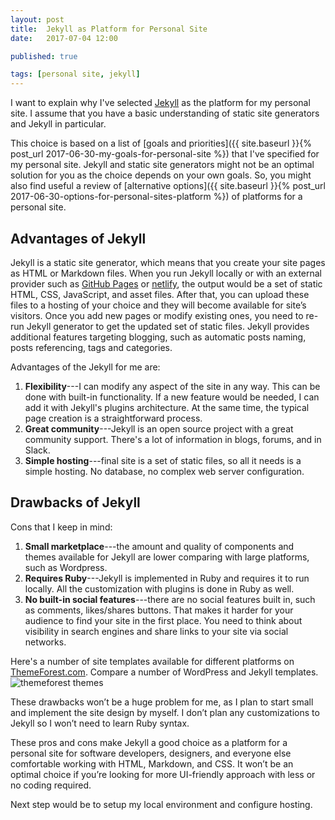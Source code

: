 ```yaml
---
layout: post
title:  Jekyll as Platform for Personal Site
date:   2017-07-04 12:00

published: true

tags: [personal site, jekyll]
---
```


I want to explain why I've selected [Jekyll](https://jekyllrb.com/) as the platform for my personal site. I assume that you have a basic understanding of static site generators and Jekyll in particular.

This choice is based on a list of [goals and priorities]({{ site.baseurl }}{% post_url 2017-06-30-my-goals-for-personal-site %}) that I've specified for my personal site. Jekyll and static site generators might not be an optimal solution for you as the choice depends on your own goals. So, you might also find useful a review of [alternative options]({{ site.baseurl }}{% post_url 2017-06-30-options-for-personal-sites-platform %}) of platforms for a personal site.

## Advantages of Jekyll
Jekyll is a static site generator, which means that you create your site pages as HTML or Markdown files. When you run Jekyll locally or with an external provider such as [GitHub Pages](https://pages.github.com/) or [netlify](https://www.netlify.com), the output would be a set of static HTML, CSS, JavaScript, and asset files. After that, you can upload these files to a hosting of your choice and they will become available for site’s visitors. Once you add new pages or modify existing ones, you need to re-run Jekyll generator to get the updated set of static files. Jekyll provides additional features targeting blogging, such as automatic posts naming, posts referencing, tags and categories.

Advantages of the Jekyll for me are:
1.	**Flexibility**---I can modify any aspect of the site in any way. This can be done with built-in functionality. If a new feature would be needed, I can add it with Jekyll's plugins architecture. At the same time, the typical page creation is a straightforward process.
2.	**Great community**---Jekyll is an open source project with a great community support. There's a lot of information in blogs, forums, and in Slack.
3.	**Simple hosting**---final site is a set of static files, so all it needs is a simple hosting. No database, no complex web server configuration.

## Drawbacks of Jekyll
Cons that I keep in mind:
1.	**Small marketplace**---the amount and quality of components and themes available for Jekyll are lower comparing with large platforms, such as Wordpress.
2.	**Requires Ruby**---Jekyll is implemented in Ruby and requires it to run locally. All the customization with plugins is done in Ruby as well.
3.	**No built-in social features**---there are no social features built in, such as comments, likes/shares buttons. That makes it harder for your audience to find your site in the first place. You need to think about visibility in search engines and share links to your site via social networks.

Here's a number of site templates available for different platforms on [ThemeForest.com](https://themeforest.net/category/all). Compare a number of WordPress and Jekyll templates.
![themeforest themes]({{site.baseurl}}/assets/jekyll-themes-on-themeforest.png)

These drawbacks won’t be a huge problem for me, as I plan to start small and implement the site design by myself. I don’t plan any customizations to Jekyll so I won’t need to learn Ruby syntax.

These pros and cons make Jekyll a good choice as a platform for a personal site for software developers, designers, and everyone else comfortable working with HTML, Markdown, and CSS. It won’t be an optimal choice if you’re looking for more UI-friendly approach with less or no coding required.


Next step would be to setup my local environment and configure hosting.